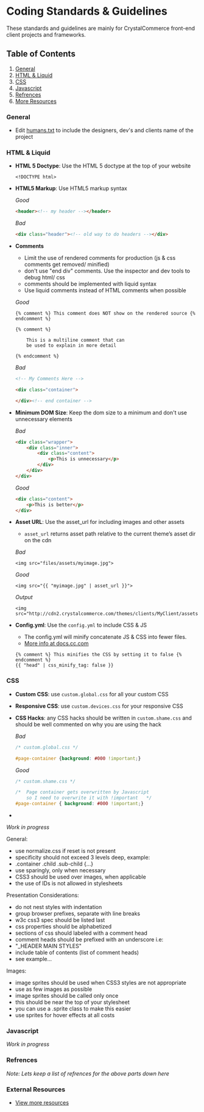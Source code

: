 # Coding Standards & Guidelines

These standards and guidelines are mainly for CrystalCommerce front-end client projects and frameworks.

## Table of Contents

  1. [General](#general)
  1. [HTML & Liquid](#html)
  1. [CSS](#css)
  1. [Javascript](#arrays)
  1. [Refrences](#refrences)
  1. [More Resources](#moreresources)
  
### <a name='general'>General</a>

- Edit [humans.txt](https://github.com/crystalcommerce/Heisenberg/blob/master/humans.txt) to include the designers, dev's and clients name of the project

### <a name='html'>HTML & Liquid</a>

- **HTML 5 Doctype**: Use the HTML 5 doctype at the top of your website

    `<!DOCTYPE html>`

- **HTML5 Markup**: Use HTML5 markup syntax

    *Good*
    ```html
    <header><!-- my header --></header>
    ```

    *Bad*
    ```html
    <div class="header"><!-- old way to do headers --></div>
    ```

- **Comments**
    - Limit the use of rendered comments for production (js & css comments get removed/ minified)
    - don't use "end div" comments. Use the inspector and dev tools to debug html/ css
    - comments should be implemented with liquid syntax
    - Use liquid comments instead of HTML comments when possible

    *Good*
    ```liquid
    {% comment %} This comment does NOT show on the rendered source {% endcomment %}

    {% comment %}

        This is a multiline comment that can
        be used to explain in more detail

    {% endcomment %}

    ```

    *Bad*
    ```html
    <!-- My Comments Here -->

    <div class="container">

    </div><!-- end container -->
    ```
- **Minimum DOM Size**: Keep the dom size to a minimum and don't use unnecessary elements

    *Bad*
    ```html
    <div class="wrapper">
        <div class="inner">
            <div class="content">
                <p>This is unnecessary</p>
            </div>
        </div>
    </div>
    ```

    *Good*
    ```html
    <div class="content">
        <p>This is better</p>
    </div>
    ```
    
- **Asset URL**: Use the asset_url for including images and other assets
    - `asset_url` returns asset path relative to the current theme’s asset dir on the cdn

    *Bad*
    ```liquid
    <img src="files/assets/myimage.jpg">
    ```
    
    *Good*
    ```liquid
    <img src="{{ "myimage.jpg" | asset_url }}">
    ```

    *Output*
    ```liquid
    <img src="http://cdn2.crystalcommerce.com/themes/clients/MyClient/assets/myimage.jpg">
    ```
    
- **Config.yml**: Use the `config.yml` to include CSS & JS
    - The config.yml will minify concatenate JS & CSS into fewer files.
    - [More info at docs.cc.com](http://docs.crystalcommerce.com/features/theme_config.html)

    ```liquid
    {% comment %} This minifies the CSS by setting it to false {% endcomment %}
    {{ "head" | css_minify_tag: false }}
    ```

### <a name='css'>CSS</a>

- **Custom CSS**: use `custom.global.css` for all your custom CSS
- **Responsive CSS**: use `custom.devices.css` for your responsive CSS
- **CSS Hacks**: any CSS hacks should be written in `custom.shame.css` and should be well commented on why you are using the hack
    
    *Bad*
    ```css
    /* custom.global.css */

    #page-container {background: #000 !important;}
    ```

    *Good*
    ```css
    /* custom.shame.css */

    /*  Page container gets overwritten by Javascript
        so I need to overwrite it with !important   */
    #page-container { background: #000 !important;}
    ```
- 

*Work in progress*

General:
- use normalize.css if reset is not present
- specificity should not exceed 3 levels deep, example:
- .container .child .sub-child {…}
- use sparingly, only when necessary
- CSS3 should be used over images, when applicable
- the use of IDs is not allowed in stylesheets 

Presentation Considerations:
- do not nest styles with indentation
- group browser prefixes, separate with line breaks
- w3c css3 spec should be listed last
- css properties should be alphabetized 
- sections of css should labeled with a comment head
- comment heads should be prefixed with an underscore i.e:
- "_HEADER MAIN STYLES"
- include table of contents (list of comment heads)
- see example...

Images:
- image sprites should be used when CSS3 styles are not appropriate
- use as few images as possible
- image sprites should be called only once
- this should be near the top of your stylesheet
- you can use a .sprite class to make this easier
- use sprites for hover effects at all costs


### <a name='javascript'>Javascript</a>

*Work in progress*


### <a name='refrences'>Refrences</a>

*Note: Lets keep a list of refrences for the above parts down here*


### <a name='moreresources'>External Resources</a>

- [View more resources](https://github.com/crystalcommerce/Heisenberg/wiki/External-Resources)
